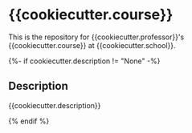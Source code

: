 # {{cookiecutter.course}}

This is the repository for {{cookiecutter.professor}}'s {{cookiecutter.course}}
at {{cookiecutter.school}}.


{%- if cookiecutter.description != "None" -%}

## Description

{{cookiecutter.description}}

{% endif %}
